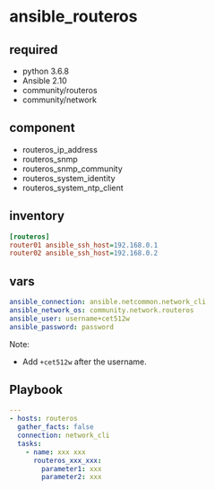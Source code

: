# ansible_routeros
## required
- python 3.6.8
- Ansible 2.10
- community/routeros
- community/network
## component
- routeros_ip_address
- routeros_snmp
- routeros_snmp_community
- routeros_system_identity
- routeros_system_ntp_client
## inventory
```ini
[routeros]
router01 ansible_ssh_host=192.168.0.1
router02 ansible_ssh_host=192.168.0.2
```
## vars
```yaml
ansible_connection: ansible.netcommon.network_cli
ansible_network_os: community.network.routeros
ansible_user: username+cet512w
ansible_password: password
```
Note:
- Add `+cet512w` after the username.
## Playbook
```yaml
---
- hosts: routeros
  gather_facts: false
  connection: network_cli
  tasks:
    - name: xxx xxx
      routeros_xxx_xxx:
        parameter1: xxx
        parameter2: xxx
```
